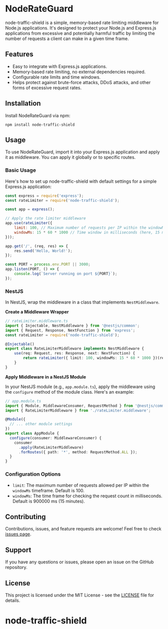 # NodeRateGuard

node-traffic-shield is a simple, memory-based rate limiting middleware for Node.js applications. It's designed to protect your Node.js and Express.js applications from excessive and potentially harmful traffic by limiting the number of requests a client can make in a given time frame.

## Features

- Easy to integrate with Express.js applications.
- Memory-based rate limiting, no external dependencies required.
- Configurable rate limits and time windows.
- Helps protect against brute-force attacks, DDoS attacks, and other forms of excessive request rates.

## Installation

Install NodeRateGuard via npm:

```npm install node-traffic-shield```


## Usage

To use NodeRateGuard, import it into your Express.js application and apply it as middleware. You can apply it globally or to specific routes.

### Basic Usage

Here's how to set up node-traffic-shield with default settings for a simple Express.js application:

```javascript
const express = require('express');
const rateLimiter = require('node-traffic-shield');

const app = express();

// Apply the rate limiter middleware
app.use(rateLimiter({
    limit: 100, // Maximum number of requests per IP within the windowMs period
    windowMs: 15 * 60 * 1000 // Time window in milliseconds (here, 15 minutes)
}));

app.get('/', (req, res) => {
    res.send('Hello, World!');
});

const PORT = process.env.PORT || 3000;
app.listen(PORT, () => {
    console.log(`Server running on port ${PORT}`);
}); 
```

### NestJS

In NestJS, wrap the middleware in a class that implements `NestMiddleware`.

**Create a Middleware Wrapper**

```typescript
// rateLimiter.middleware.ts
import { Injectable, NestMiddleware } from '@nestjs/common';
import { Request, Response, NextFunction } from 'express';
const rateLimiter = require('node-traffic-shield');

@Injectable()
export class RateLimiterMiddleware implements NestMiddleware {
    use(req: Request, res: Response, next: NextFunction) {
        return rateLimiter({ limit: 100, windowMs: 15 * 60 * 1000 })(req, res, next);
    }
}
```
**Apply Middleware in a NestJS Module**

In your NestJS module (e.g., `app.module.ts`), apply the middleware using the `configure` method of the module class. Here's an example:

```typescript
// app.module.ts
import { Module, MiddlewareConsumer, RequestMethod } from '@nestjs/common';
import { RateLimiterMiddleware } from './rateLimiter.middleware';

@Module({
  // ... other module settings
})
export class AppModule {
  configure(consumer: MiddlewareConsumer) {
    consumer
      .apply(RateLimiterMiddleware)
      .forRoutes({ path: '*', method: RequestMethod.ALL });
  }
}
```

### Configuration Options

- `limit`: The maximum number of requests allowed per IP within the `windowMs` timeframe. Default is 100.
- `windowMs`: The time frame for checking the request count in milliseconds. Default is 900000 ms (15 minutes).

## Contributing

Contributions, issues, and feature requests are welcome! Feel free to check [issues page](https://github.com/BekzodbekTurgunov/node-traffic-shield/issues).

## Support

If you have any questions or issues, please open an issue on the GitHub repository.

## License

This project is licensed under the MIT License - see the [LICENSE](https://github.com/BekzodbekTurgunov/node-traffic-shield) file for details.

# node-traffic-shield
